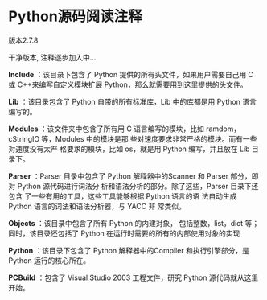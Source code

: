 Python源码阅读注释
=========================



版本2.7.8

干净版本, 注释逐步加入中...

**Include** ：该目录下包含了 Python 提供的所有头文件，如果用户需要自己用 C 或 C++来编写自定义模块扩展 Python，那么就需要用到这里提供的头文件。

**Lib** ：该目录包含了 Python 自带的所有标准库，Lib 中的库都是用 Python 语言编写的。 

**Modules** ：该文件夹中包含了所有用 C 语言编写的模块，比如 ramdom，cStringIO 等，Modules 中的模块是那 些对速度要求非常严格的模块。而有一些对速度没有太严 格要求的模块，比如 os，就是用 Python 编写，并且放在 Lib 目录下。 

**Parser** ：Parser 目录中包含了 Python 解释器中的Scanner 和 Parser 部分，即对 Python 源代码进行词法分 析和语法分析的部分。除了这些，Parser 目录下还包含 了一些有用的工具，这些工具能够根据 Python 语言的语 法自动生成 Python 语言的词法和语法分析器，与 YACC 非 常类似。 

**Objects** ：该目录中包含了所有 Python 的内建对象， 包括整数，list，dict 等；同时，该目录还包括了 Python 在运行时需要的所有的内部使用对象的实现 

**Python** ：该目录下包含了 Python 解释器中的Compiler 和执行引擎部分，是 Python 运行的核心所在。 

**PCBuild** ：包含了 Visual Studio 2003 工程文件，研究 Python 源代码就从这里开始。

